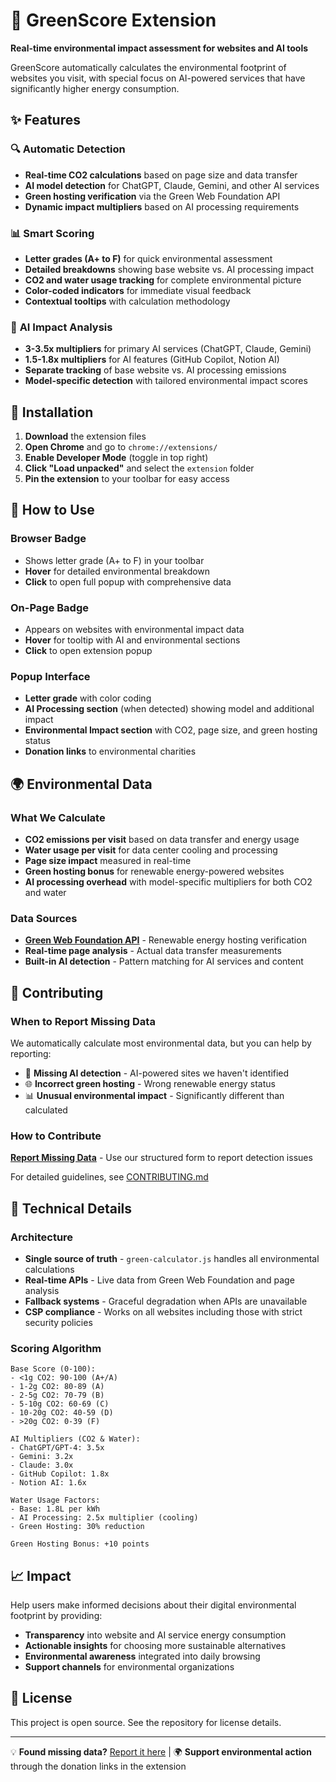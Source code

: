 # 🌱 GreenScore Extension

**Real-time environmental impact assessment for websites and AI tools**

GreenScore automatically calculates the environmental footprint of websites you visit, with special focus on AI-powered services that have significantly higher energy consumption.

## ✨ Features

### 🔍 **Automatic Detection**
- **Real-time CO2 calculations** based on page size and data transfer
- **AI model detection** for ChatGPT, Claude, Gemini, and other AI services
- **Green hosting verification** via the Green Web Foundation API
- **Dynamic impact multipliers** based on AI processing requirements

### 📊 **Smart Scoring**
- **Letter grades (A+ to F)** for quick environmental assessment
- **Detailed breakdowns** showing base website vs. AI processing impact
- **CO2 and water usage tracking** for complete environmental picture
- **Color-coded indicators** for immediate visual feedback
- **Contextual tooltips** with calculation methodology

### 🤖 **AI Impact Analysis**
- **3-3.5x multipliers** for primary AI services (ChatGPT, Claude, Gemini)
- **1.5-1.8x multipliers** for AI features (GitHub Copilot, Notion AI)
- **Separate tracking** of base website vs. AI processing emissions
- **Model-specific detection** with tailored environmental impact scores

## 🚀 Installation

1. **Download** the extension files
2. **Open Chrome** and go to `chrome://extensions/`
3. **Enable Developer Mode** (toggle in top right)
4. **Click "Load unpacked"** and select the `extension` folder
5. **Pin the extension** to your toolbar for easy access

## 📱 How to Use

### **Browser Badge**
- Shows letter grade (A+ to F) in your toolbar
- **Hover** for detailed environmental breakdown
- **Click** to open full popup with comprehensive data

### **On-Page Badge**
- Appears on websites with environmental impact data
- **Hover** for tooltip with AI and environmental sections
- **Click** to open extension popup

### **Popup Interface**
- **Letter grade** with color coding
- **AI Processing section** (when detected) showing model and additional impact
- **Environmental Impact section** with CO2, page size, and green hosting status
- **Donation links** to environmental charities

## 🌍 Environmental Data

### **What We Calculate**
- **CO2 emissions per visit** based on data transfer and energy usage
- **Water usage per visit** for data center cooling and processing
- **Page size impact** measured in real-time
- **Green hosting bonus** for renewable energy-powered websites
- **AI processing overhead** with model-specific multipliers for both CO2 and water

### **Data Sources**
- **[Green Web Foundation API](https://www.thegreenwebfoundation.org/)** - Renewable energy hosting verification
- **Real-time page analysis** - Actual data transfer measurements
- **Built-in AI detection** - Pattern matching for AI services and content

## 🤝 Contributing

### **When to Report Missing Data**
We automatically calculate most environmental data, but you can help by reporting:

- 🤖 **Missing AI detection** - AI-powered sites we haven't identified
- 🌐 **Incorrect green hosting** - Wrong renewable energy status
- 📊 **Unusual environmental impact** - Significantly different than calculated

### **How to Contribute**
[**Report Missing Data**](https://github.com/moralesk/greenScore_extension/issues/new?template=missing-data.yml) - Use our structured form to report detection issues

For detailed guidelines, see [CONTRIBUTING.md](CONTRIBUTING.md)

## 🔧 Technical Details

### **Architecture**
- **Single source of truth** - `green-calculator.js` handles all environmental calculations
- **Real-time APIs** - Live data from Green Web Foundation and page analysis
- **Fallback systems** - Graceful degradation when APIs are unavailable
- **CSP compliance** - Works on all websites including those with strict security policies

### **Scoring Algorithm**
```
Base Score (0-100):
- <1g CO2: 90-100 (A+/A)
- 1-2g CO2: 80-89 (A)  
- 2-5g CO2: 70-79 (B)
- 5-10g CO2: 60-69 (C)
- 10-20g CO2: 40-59 (D)
- >20g CO2: 0-39 (F)

AI Multipliers (CO2 & Water):
- ChatGPT/GPT-4: 3.5x
- Gemini: 3.2x  
- Claude: 3.0x
- GitHub Copilot: 1.8x
- Notion AI: 1.6x

Water Usage Factors:
- Base: 1.8L per kWh
- AI Processing: 2.5x multiplier (cooling)
- Green Hosting: 30% reduction

Green Hosting Bonus: +10 points
```

## 📈 Impact

Help users make informed decisions about their digital environmental footprint by providing:
- **Transparency** into website and AI service energy consumption
- **Actionable insights** for choosing more sustainable alternatives  
- **Environmental awareness** integrated into daily browsing
- **Support channels** for environmental organizations

## 📄 License

This project is open source. See the repository for license details.

---

💡 **Found missing data?** [Report it here](https://github.com/moralesk/greenScore_extension/issues/new?template=missing-data.yml) | 🌍 **Support environmental action** through the donation links in the extension
